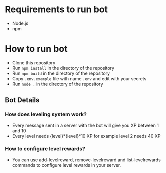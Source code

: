 # Requirements to run bot
* Node.js
* npm

# How to run bot
* Clone this repository
* Run `npm install` in the directory of the repository
* Run `npm build` in the directory of the repository
* Copy `.env.example` file with name `.env` and edit with your secrets
* Run `node .` in the directory of the repository

## Bot Details
### How does leveling system work?
* Every message sent in a server with the bot will give you XP between 1 and 10
* Every level needs {level}*{level}*10 XP for example level 2 needs 40 XP

### How to configure level rewards?
* You can use add-levelreward, remove-levelreward and list-levelrewards commands to configure level rewards in your server.


